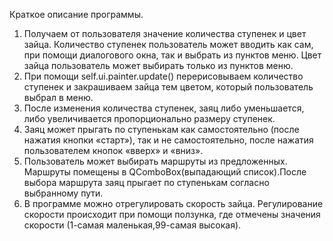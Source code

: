 Краткое описание программы.

1.	Получаем от пользователя значение количества ступенек и цвет зайца. Количество ступенек пользователь может вводить как сам, при помощи диалогового окна, так и выбрать из пунктов меню. Цвет зайца пользователь может выбирать только из пунктов меню.
2.	При помощи self.ui.painter.update() перерисовываем количество ступенек и закрашиваем зайца тем цветом, который пользователь выбрал в меню.
3.	После изменения количества ступенек, заяц либо уменьшается, либо увеличивается пропорционально размеру ступенек. 
4.	Заяц может прыгать по ступенькам как самостоятельно (после нажатия кнопки «старт»), так и не самостоятельно, после нажатия пользователем кнопок «вверх» и «вниз».
5.	Пользователь может выбирать маршруты из предложенных. Маршруты помещены в QComboBox(выпадающий список).После выбора маршрута  заяц прыгает по ступенькам согласно выбранному пути. 
6.	В программе можно отрегулировать скорость зайца. Регулирование скорости происходит при помощи ползунка, где отмечены значения скорости (1-самая маленькая,99-самая высокая).

